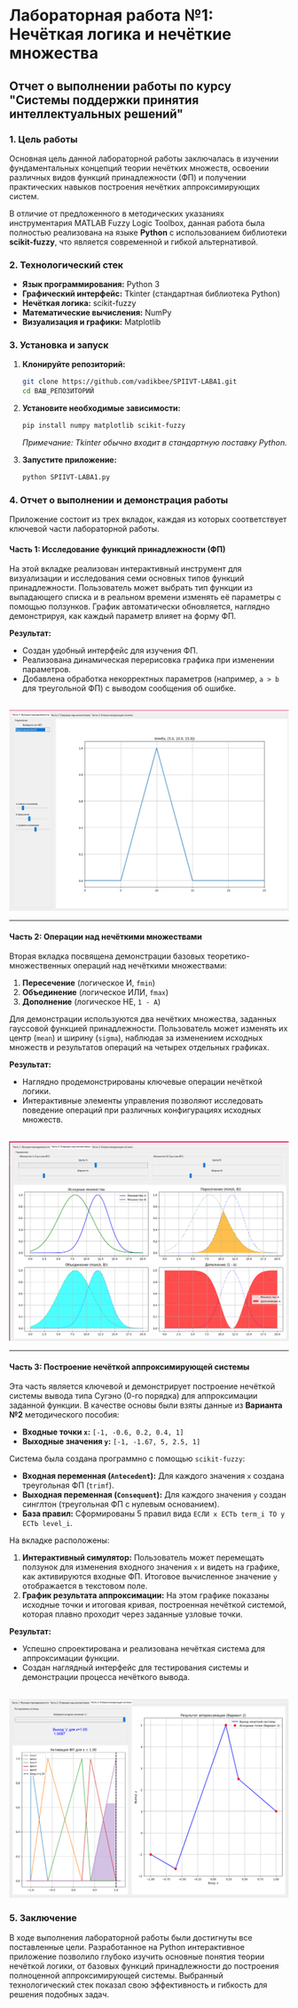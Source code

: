 # Лабораторная работа №1: Нечёткая логика и нечёткие множества

## Отчет о выполнении работы по курсу "Системы поддержки принятия интеллектуальных решений"

### 1. Цель работы

Основная цель данной лабораторной работы заключалась в изучении фундаментальных концепций теории нечётких множеств, освоении различных видов функций принадлежности (ФП) и получении практических навыков построения нечётких аппроксимирующих систем.

В отличие от предложенного в методических указаниях инструментария MATLAB Fuzzy Logic Toolbox, данная работа была полностью реализована на языке **Python** с использованием библиотеки **scikit-fuzzy**, что является современной и гибкой альтернативой.

### 2. Технологический стек

*   **Язык программирования:** Python 3
*   **Графический интерфейс:** Tkinter (стандартная библиотека Python)
*   **Нечёткая логика:** scikit-fuzzy
*   **Математические вычисления:** NumPy
*   **Визуализация и графики:** Matplotlib

### 3. Установка и запуск

1.  **Клонируйте репозиторий:**
    ```bash
    git clone https://github.com/vadikbee/SPIIVT-LABA1.git
    cd ВАШ_РЕПОЗИТОРИЙ
    ```

2.  **Установите необходимые зависимости:**
    ```bash
    pip install numpy matplotlib scikit-fuzzy
    ```
    *Примечание: Tkinter обычно входит в стандартную поставку Python.*

3.  **Запустите приложение:**
    ```bash
    python SPIIVT-LABA1.py
    ```

### 4. Отчет о выполнении и демонстрация работы

Приложение состоит из трех вкладок, каждая из которых соответствует ключевой части лабораторной работы.

#### Часть 1: Исследование функций принадлежности (ФП)

На этой вкладке реализован интерактивный инструмент для визуализации и исследования семи основных типов функций принадлежности. Пользователь может выбрать тип функции из выпадающего списка и в реальном времени изменять её параметры с помощью ползунков. График автоматически обновляется, наглядно демонстрируя, как каждый параметр влияет на форму ФП.

**Результат:**
*   Создан удобный интерфейс для изучения ФП.
*   Реализована динамическая перерисовка графика при изменении параметров.
*   Добавлена обработка некорректных параметров (например, `a > b` для треугольной ФП) с выводом сообщения об ошибке.

<br>
  <img src="1.png">
<br>

---

#### Часть 2: Операции над нечёткими множествами

Вторая вкладка посвящена демонстрации базовых теоретико-множественных операций над нечёткими множествами:
1.  **Пересечение** (логическое И, `fmin`)
2.  **Объединение** (логическое ИЛИ, `fmax`)
3.  **Дополнение** (логическое НЕ, `1 - A`)

Для демонстрации используются два нечётких множества, заданных гауссовой функцией принадлежности. Пользователь может изменять их центр (`mean`) и ширину (`sigma`), наблюдая за изменением исходных множеств и результатов операций на четырех отдельных графиках.

**Результат:**
*   Наглядно продемонстрированы ключевые операции нечёткой логики.
*   Интерактивные элементы управления позволяют исследовать поведение операций при различных конфигурациях исходных множеств.

<br>
  <img src="2.png">
<br>

---

#### Часть 3: Построение нечёткой аппроксимирующей системы

Эта часть является ключевой и демонстрирует построение нечёткой системы вывода типа Сугэно (0-го порядка) для аппроксимации заданной функции. В качестве основы были взяты данные из **Варианта №2** методического пособия:

*   **Входные точки `x`:** `[-1, -0.6, 0.2, 0.4, 1]`
*   **Выходные значения `y`:** `[-1, -1.67, 5, 2.5, 1]`

Система была создана программно с помощью `scikit-fuzzy`:
*   **Входная переменная (`Antecedent`):** Для каждого значения `x` создана треугольная ФП (`trimf`).
*   **Выходная переменная (`Consequent`):** Для каждого значения `y` создан синглтон (треугольная ФП с нулевым основанием).
*   **База правил:** Сформированы 5 правил вида `ЕСЛИ x ЕСТЬ term_i ТО y ЕСТЬ level_i`.

На вкладке расположены:
1.  **Интерактивный симулятор:** Пользователь может перемещать ползунок для изменения входного значения `x` и видеть на графике, как активируются входные ФП. Итоговое вычисленное значение `y` отображается в текстовом поле.
2.  **График результата аппроксимации:** На этом графике показаны исходные точки и итоговая кривая, построенная нечёткой системой, которая плавно проходит через заданные узловые точки.

**Результат:**
*   Успешно спроектирована и реализована нечёткая система для аппроксимации функции.
*   Создан наглядный интерфейс для тестирования системы и демонстрации процесса нечёткого вывода.

<br>
  <img src="3.png">
<br>


### 5. Заключение

В ходе выполнения лабораторной работы были достигнуты все поставленные цели. Разработанное на Python интерактивное приложение позволило глубоко изучить основные понятия теории нечёткой логики, от базовых функций принадлежности до построения полноценной аппроксимирующей системы. Выбранный технологический стек показал свою эффективность и гибкость для решения подобных задач.
